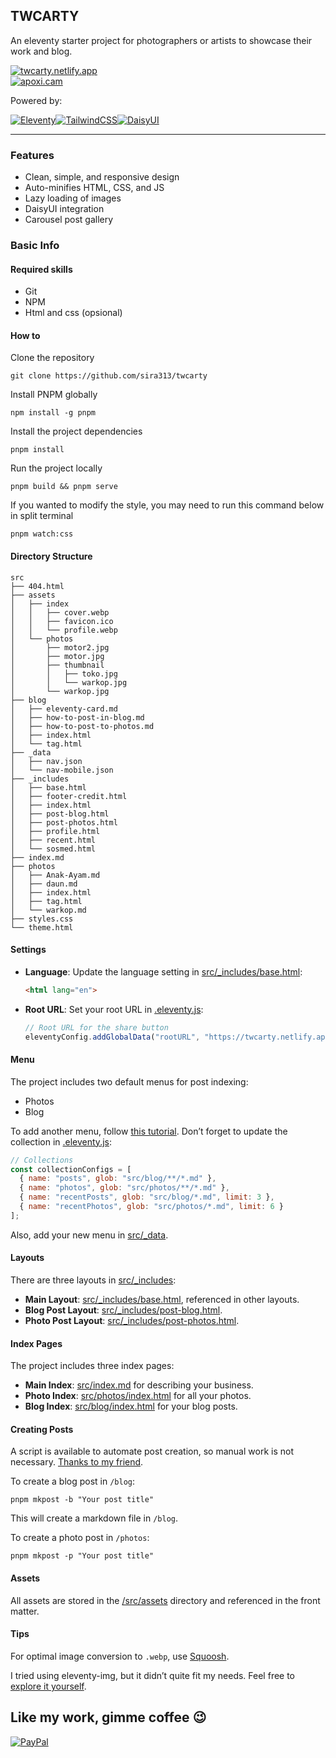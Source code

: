 ## TWCARTY
An eleventy starter project for photographers or artists to showcase their work and blog.

[![twcarty.netlify.app](https://img.shields.io/badge/LIVE-twcarty.netlify.app-blue?style=for-the-badge)](https://twcarty.netlify.app/)  
[![apoxi.cam](https://img.shields.io/badge/SAMPLE-apoxi.cam-blue?style=for-the-badge)](https://apoxi.cam/)

Powered by:

[![Eleventy](https://img.shields.io/badge/Eleventy-000000?style=for-the-badge&logo=eleventy&logoColor=white)](https://www.11ty.dev/)[![TailwindCSS](https://img.shields.io/badge/tailwindcss-%2338B2AC.svg?style=for-the-badge&logo=tailwind-css&logoColor=white)](https://tailwindcss.com/)[![DaisyUI](https://img.shields.io/badge/daisyui-5A0EF8?style=for-the-badge&logo=daisyui&logoColor=white)](https://daisyui.com/)

---

### Features
- Clean, simple, and responsive design
- Auto-minifies HTML, CSS, and JS
- Lazy loading of images
- DaisyUI integration
- Carousel post gallery

### Basic Info

#### Required skills

- Git
- NPM
- Html and css (opsional)

#### How to

Clone the repository
```
git clone https://github.com/sira313/twcarty
```
Install PNPM globally
```
npm install -g pnpm
```
Install the project dependencies
```
pnpm install
```
Run the project locally
```
pnpm build && pnpm serve
```
If you wanted to modify the style, you may need to run this command below in split terminal
```
pnpm watch:css
```

#### Directory Structure
```
src
├── 404.html
├── assets
│   ├── index
│   │   ├── cover.webp
│   │   ├── favicon.ico
│   │   └── profile.webp
│   └── photos
│       ├── motor2.jpg
│       ├── motor.jpg
│       ├── thumbnail
│       │   ├── toko.jpg
│       │   └── warkop.jpg
│       └── warkop.jpg
├── blog
│   ├── eleventy-card.md
│   ├── how-to-post-in-blog.md
│   ├── how-to-post-to-photos.md
│   ├── index.html
│   └── tag.html
├── _data
│   ├── nav.json
│   └── nav-mobile.json
├── _includes
│   ├── base.html
│   ├── footer-credit.html
│   ├── index.html
│   ├── post-blog.html
│   ├── post-photos.html
│   ├── profile.html
│   ├── recent.html
│   └── sosmed.html
├── index.md
├── photos
│   ├── Anak-Ayam.md
│   ├── daun.md
│   ├── index.html
│   ├── tag.html
│   └── warkop.md
├── styles.css
└── theme.html
```

#### Settings
- **Language**: Update the language setting in [src/_includes/base.html](https://github.com/sira313/TWCARTY/blob/main/src/_includes/base.html#L3):
  ```html
  <html lang="en">
  ```
- **Root URL**: Set your root URL in [.eleventy.js](https://github.com/sira313/TWCARTY/blob/main/.eleventy.js#L19):
  ```javascript
  // Root URL for the share button
  eleventyConfig.addGlobalData("rootURL", "https://twcarty.netlify.app");
  ```

#### Menu
The project includes two default menus for post indexing:
- Photos
- Blog

To add another menu, follow [this tutorial](https://www.youtube.com/watch?v=kzf9A9tkkl4). Don’t forget to update the collection in [.eleventy.js](https://github.com/sira313/TWCARTY/blob/main/.eleventy.js#L26-L27):
```javascript
// Collections
const collectionConfigs = [
  { name: "posts", glob: "src/blog/**/*.md" },
  { name: "photos", glob: "src/photos/**/*.md" },
  { name: "recentPosts", glob: "src/blog/*.md", limit: 3 },
  { name: "recentPhotos", glob: "src/photos/*.md", limit: 6 }
];
```
Also, add your new menu in [src/_data](/src/_data/).

#### Layouts
There are three layouts in [src/_includes](/src/_includes/):
- **Main Layout**: [src/_includes/base.html](/src/_includes/base.html), referenced in other layouts.
- **Blog Post Layout**: [src/_includes/post-blog.html](/src/_includes/post-blog.html).
- **Photo Post Layout**: [src/_includes/post-photos.html](/src/_includes/post-photos.html).

#### Index Pages
The project includes three index pages:
- **Main Index**: [src/index.md](/src/index.md) for describing your business.
- **Photo Index**: [src/photos/index.html](/src/photos/index.html) for all your photos.
- **Blog Index**: [src/blog/index.html](/src/blog/index.html) for your blog posts.

#### Creating Posts
A script is available to automate post creation, so manual work is not necessary. [Thanks to my friend](https://github.com/mustofa-id).

To create a blog post in `/blog`:
```
pnpm mkpost -b "Your post title"
```
This will create a markdown file in `/blog`.

To create a photo post in `/photos`:
```
pnpm mkpost -p "Your post title"
```

#### Assets
All assets are stored in the [/src/assets](/src/assets/) directory and referenced in the front matter.

#### Tips
For optimal image conversion to `.webp`, use [Squoosh](https://squoosh.app/).

I tried using eleventy-img, but it didn’t quite fit my needs. Feel free to [explore it yourself](https://www.11ty.dev/docs/plugins/image/).

## Like my work, gimme coffee 😉
[![PayPal](https://img.shields.io/badge/PayPal-00457C?style=for-the-badge&logo=paypal&logoColor=white)](https://paypal.me/aflasio) 
